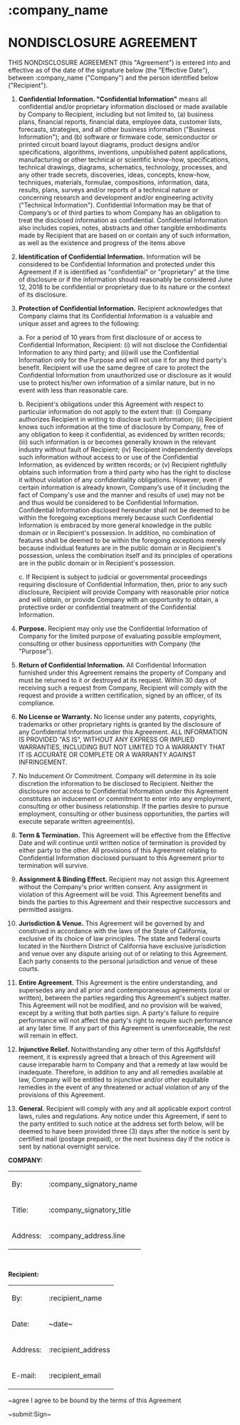# :company_name
# NONDISCLOSURE AGREEMENT

THIS NONDISCLOSURE AGREEMENT (this "Agreement") is entered into and effective as of the date of the signature  below (the "Effective Date"), between :company_name ("Company") and the person identified below ("Recipient").

1. __Confidential Information. "Confidential Information"__ means all confidential and/or proprietary information disclosed or made available by Company to Recipient, including but not limited to, (a) business plans, financial reports, financial data, employee data, customer lists, forecasts, strategies, and all other business information ("Business Information"); and (b) software or firmware code, semiconductor or printed circuit board layout diagrams, product designs and/or specifications, algorithms, inventions, unpublished patent applications, manufacturing or other technical or scientific know-how, specifications, technical drawings, diagrams, schematics, technology, processes, and any other trade secrets, discoveries, ideas, concepts, know-how, techniques, materials, formulae, compositions, information, data, results, plans, surveys and/or reports of a technical nature or concerning research and development and/or engineering activity ("Technical Information"). Confidential Information may be that of Company’s or of third parties to whom Company has an obligation to treat the disclosed information as confidential. Confidential Information also includes copies, notes, abstracts and other tangible embodiments made by Recipient that are based on or contain any of such information, as well as the existence and progress of the items above

2. __Identification of Confidential Information.__ Information will be considered to be Confidential Information and protected under this Agreement if it is identified as "confidential" or "proprietary" at the time of disclosure or if the information should reasonably be considered June 12, 2018 to be confidential or proprietary due to its nature or the context of its disclosure.

3. __Protection of Confidential Information.__ Recipient acknowledges that Company claims that its Confidential Information is a valuable and unique asset and agrees to the following:

    a. For a period of 10 years from first disclosure of or access to Confidential Information, Recipient: (i) will not disclose the Confidential Information to any third party; and (ii)will use the Confidential Information only for the Purpose and will not use it for any third party's benefit. Recipient will use the same degree of care to protect the Confidential Information from unauthorized use or disclosure as it would use to protect his/her own information of a similar nature, but in no event with less than reasonable care.

    b. Recipient's obligations under this Agreement with respect to particular information do not apply to the extent that: (i) Company authorizes Recipient in writing to disclose such information; (ii) Recipient knows such information at the time of disclosure by Company, free of any obligation to keep it confidential, as evidenced by written records; (iii) such information is or becomes generally known in the relevant industry without fault of Recipient; (iv) Recipient independently develops such information without access to or use of the Confidential Information, as evidenced by written records; or (v) Recipient rightfully obtains such information from a third party who has the right to disclose it without violation of any confidentiality obligations. However, even if certain information is already known, Company’s use of it (including the fact of Company's use and the manner and results of use) may not be and thus would be considered to be Confidential Information. Confidential Information disclosed hereunder shall not be deemed to be within the foregoing exceptions merely because such Confidential Information is embraced by more general knowledge in the public domain or in Recipient's possession. In addition, no combination of features shall be deemed to be within the foregoing exceptions merely because individual features are in the public domain or in Recipient's possession, unless the combination itself and its principles of operations are in the public domain or in Recipient's possession.

    c. If Recipient is subject to judicial or governmental proceedings requiring disclosure of Confidential Information, then, prior to any such disclosure, Recipient will provide Company with reasonable prior notice and will obtain, or provide Company with an opportunity to obtain, a protective order or confidential treatment of the Confidential Information.

4. __Purpose.__ Recipient may only use the Confidential Information of Company for the limited purpose of evaluating possible employment, consulting or other business opportunities with Company (the "Purpose").

5. __Return of Confidential Information.__ All Confidential Information furnished under this Agreement remains the property of Company and must be returned to it or destroyed at its request. Within 30 days of receiving such a request from Company, Recipient will comply with the request and provide a written certification, signed by an officer, of its compliance.

6. __No License or Warranty.__ No license under any patents, copyrights, trademarks or other proprietary rights is granted by the disclosure of any Confidential Information under this Agreement. ALL INFORMATION IS PROVIDED "AS IS", WITHOUT ANY EXPRESS OR IMPLIED WARRANTIES, INCLUDING BUT NOT LIMITED TO A WARRANTY THAT IT IS ACCURATE OR COMPLETE OR A WARRANTY AGAINST INFRINGEMENT.

7. No Inducement Or Commitment. Company will determine in its sole discretion the information to be disclosed to Recipient. Neither the disclosure nor access to Confidential Information under this Agreement constitutes an inducement or commitment to enter into any employment, consulting or other business relationship. If the parties desire to pursue employment, consulting or other business opportunities, the parties will execute separate written agreement(s).


8. __Term & Termination.__ This Agreement will be effective from the Effective Date and will continue until written notice of termination is provided by either party to the other. All provisions of this Agreement relating to Confidential Information disclosed pursuant to this Agreement prior to termination will survive.

9. __Assignment & Binding Effect.__ Recipient may not assign this Agreement without the Company's prior written consent. Any assignment in violation of this Agreement will be void. This Agreement benefits and binds the parties to this Agreement and their respective successors and permitted assigns.

10. __Jurisdiction & Venue.__ This Agreement will be governed by and construed in accordance with the laws of the State of California, exclusive of its choice of law principles. The state and federal courts located in the Northern District of California have exclusive jurisdiction and venue over any dispute arising out of or relating to this Agreement. Each party consents to the personal jurisdiction and venue of these courts.

11. __Entire Agreement.__ This Agreement is the entire understanding, and supersedes any and all prior and contemporaneous agreements (oral or written), between the parties regarding this Agreement's subject matter. This Agreement will not be modified, and no provision will be waived, except by a writing that both parties sign. A party's failure to require performance will not affect the party's right to require such performance at any later time. If any part of this Agreement is unenforceable, the rest will remain in effect.

12. __Injunctive Relief.__ Notwithstanding any other term of this Agdfsfdsfsf reement, it is expressly agreed that a breach of this Agreement will cause irreparable harm to Company and that a remedy at law would be inadequate. Therefore, in addition to any and all remedies available at law, Company will be entitled to injunctive and/or other equitable remedies in the event of any threatened or actual violation of any of the provisions of this Agreement.

13. __General.__ Recipient will comply with any and all applicable export control laws, rules and regulations. Any notice under this Agreement, if sent to the party entitled to such notice at the address set forth below, will be deemed to have been provided three (3) days after the notice is sent by certified mail (postage prepaid), or the next business day if the notice is sent by national overnight service.

__COMPANY:__ 	

<table>
<tr>
<td>

By: 

</td>
<td class="bold">

:company_signatory_name

</td>
</tr>
<tr>
<td>

Title:

</td>
<td class="bold">

:company_signatory_title

</td>
</tr>
<tr>
<td>

Address: 

</td>
<td class="bold">

:company_address.line

</td>
</tr>
</table>

&nbsp;

__Recipient:__ 

<table>
<tr>
<td>

By: 

</td>
<td class="bold">

:recipient_name

</td>
</tr>
<tr>
<td>

Date: 

</td>
<td class="bold">

~date~

</td>
</tr>
<tr>
<td>

Address: 

</td>
<td class="bold">

:recipient_address

</td>
</tr>
<tr>
<td>

E-mail:

</td>
<td class="bold">

:recipient_email

</td>
</tr>
</table>

~agree I agree to be bound by the terms of this Agreement

~submit:Sign~
